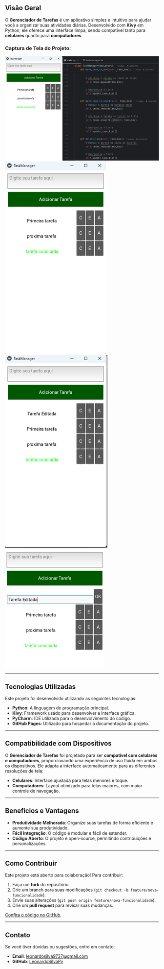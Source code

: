 ## Visão Geral
O **Gerenciador de Tarefas** é um aplicativo simples e intuitivo para ajudar você a organizar suas atividades diárias. Desenvolvido com **Kivy** em Python, ele oferece uma interface limpa, sendo compatível tanto para **celulares** quanto para **computadores**.

### Captura de Tela do Projeto:
![Print 1](imagens/print2.png)
![Print 2](imagens/print1.png)
![Print 3](imagens/print4.png)
![Print 4](imagens/print3.png)

---

## Tecnologias Utilizadas
Este projeto foi desenvolvido utilizando as seguintes tecnologias:

- **Python**: A linguagem de programação principal.
- **Kivy**: Framework usado para desenvolver a interface gráfica.
- **PyCharm**: IDE utilizada para o desenvolvimento do código.
- **GitHub Pages**: Utilizado para hospedar a documentação do projeto.

---

## Compatibilidade com Dispositivos
O **Gerenciador de Tarefas** foi projetado para ser **compatível com celulares e computadores**, proporcionando uma experiência de uso fluida em ambos os dispositivos. Ele adapta a interface automaticamente para as diferentes resoluções de tela:

- **Celulares**: Interface ajustada para telas menores e toque.
- **Computadores**: Layout otimizado para telas maiores, com maior controle de navegação.

---

## Benefícios e Vantagens
- **Produtividade Melhorada**: Organize suas tarefas de forma eficiente e aumente sua produtividade.
- **Fácil Integração**: O código é modular e fácil de estender.
- **Código Aberto**: O projeto é open-source, permitindo contribuições e personalizações.

---

## Como Contribuir
Este projeto está aberto para colaboração! Para contribuir:

1. Faça um **fork** do repositório.
2. Crie um branch para suas modificações (`git checkout -b feature/nova-funcionalidade`).
3. Envie suas alterações (`git push origin feature/nova-funcionalidade`).
4. Crie um **pull request** para revisar suas mudanças.

[Confira o código no GitHub](https://github.com/LeonardoSilvaPy/Gerenciador-de-Tarefas).

---

## Contato
Se você tiver dúvidas ou sugestões, entre em contato:

- **Email**: [leonardosilva9737@gmail.com](mailto:leonardosilva9737@gmail.com)
- **GitHub**: [LeonardoSilvaPy](https://github.com/LeonardoSilvaPy)

